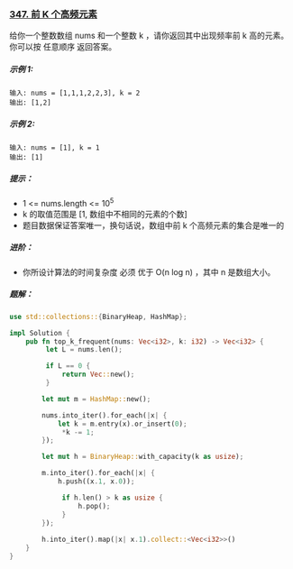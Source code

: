 ### [347. 前 K 个高频元素](https://leetcode.cn/problems/top-k-frequent-elements/)
给你一个整数数组 nums 和一个整数 k ，请你返回其中出现频率前 k 高的元素。你可以按 任意顺序 返回答案。



##### 示例 1:
```
输入: nums = [1,1,1,2,2,3], k = 2
输出: [1,2]
```

##### 示例 2:
```
输入: nums = [1], k = 1
输出: [1]
```

##### 提示：
- 1 <= nums.length <= 10<sup>5</sup>
- k 的取值范围是 [1, 数组中不相同的元素的个数]
- 题目数据保证答案唯一，换句话说，数组中前 k 个高频元素的集合是唯一的


##### 进阶：
- 你所设计算法的时间复杂度 必须 优于 O(n log n) ，其中 n 是数组大小。

##### 题解：
```rust
use std::collections::{BinaryHeap, HashMap};

impl Solution {
    pub fn top_k_frequent(nums: Vec<i32>, k: i32) -> Vec<i32> {
         let L = nums.len();

         if L == 0 {
             return Vec::new();
         }

        let mut m = HashMap::new();

        nums.into_iter().for_each(|x| {
            let k = m.entry(x).or_insert(0);
             *k -= 1;
        });

        let mut h = BinaryHeap::with_capacity(k as usize);

        m.into_iter().for_each(|x| {
            h.push((x.1, x.0));

             if h.len() > k as usize {
                 h.pop();
             }
        });
        
        h.into_iter().map(|x| x.1).collect::<Vec<i32>>()
    }
}
```
